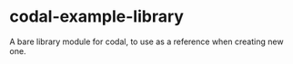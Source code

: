 # codal-example-library
A bare library module for codal, to use as a reference when creating new one.
